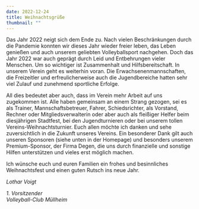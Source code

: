 ```yaml
---
date: 2022-12-24
title: Weihnachtsgrüße
thumbnail: ""
---
```


Das Jahr 2022 neigt sich dem Ende zu. Nach vielen Beschränkungen durch die Pandemie konnten wir dieses Jahr wieder freier leben, das Leben genießen und auch unserem geliebten Volleyballsport nachgehen. Doch das Jahr 2022 war auch geprägt durch Leid und Entbehrungen vieler Menschen. Um so wichtiger ist Zusammenhalt und Hilfsbereitschaft. In unserem Verein geht es weiterhin voran. Die Erwachsenenmannschaften, die Freizeitler und erfreulicherweise auch die Jugendbereiche hatten sehr viel Zulauf und zunehmend sportliche Erfolge.

All dies bedeutet aber auch, dass im Verein mehr Arbeit auf uns zugekommen ist. Alle haben gemeinsam an einem Strang gezogen, sei es als Trainer, Mannschaftsbetreuer, Fahrer, Schiedsrichter, als Vorstand, Rechner oder Mitgliedsverwalterin oder aber auch als fleißiger Helfer beim diesjährigen Stadtfest, bei den Jugendturnieren oder bei unserem tollen Vereins-Weihnachtsturnier. Euch allen möchte ich danken und sehe zuversichtlich in die Zukunft unseres Vereins. Ein besonderer Dank gilt auch unseren Sponsoren (siehe unten in der Homepage) und besonders unserem Premium-Sponsor, der Firma Degen, die uns durch finanzielle und sonstige Hilfen unterstützen und vieles erst möglich machen.

Ich wünsche euch und euren Familien ein frohes und besinnliches Weihnachtsfest und einen guten Rutsch ins neue Jahr.

_Lothar Voigt_

_1. Vorsitzender  
Volleyball-Club Müllheim_
